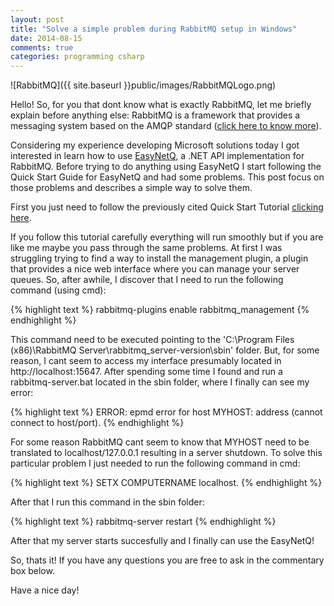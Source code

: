 ```yaml
---
layout: post
title: "Solve a simple problem during RabbitMQ setup in Windows"
date: 2014-08-15
comments: true
categories: programming csharp
---
```


![RabbitMQ]({{ site.baseurl }}public/images/RabbitMQLogo.png)

Hello! 
So, for you that dont know what is exactly RabbitMQ, let me briefly explain before anything else: RabbitMQ is a framework that provides a messaging system based on the AMQP standard ([click here to know more](http://en.wikipedia.org/wiki/Advanced_Message_Queuing_Protocol)).

Considering my experience developing Microsoft solutions today I got interested in learn how to use [EasyNetQ](https://github.com/mikehadlow/EasyNetQ), a .NET API implementation for RabbitMQ. Before trying to do anything using EasyNetQ I start following the Quick Start Guide for EasyNetQ and had some problems. This post focus on those problems and describes a simple way to solve them.

First you just need to follow the previously cited Quick Start Tutorial [clicking here](https://github.com/mikehadlow/EasyNetQ/wiki/Quick-Start).

If you follow this tutorial carefully everything will run smoothly but if you are like me maybe you pass through the same problems. 
At first I was struggling trying to find a way to install the management plugin, a plugin that provides a nice web interface where you can manage your server queues. So, after awhile, I discover that I need to run the following command (using cmd): 

{% highlight text %}
rabbitmq-plugins enable rabbitmq_management
{% endhighlight %}

This command need to be executed pointing to the 'C:\Program Files (x86)\RabbitMQ Server\rabbitmq_server-version\sbin' folder. But, for some reason, I cant seem to access my interface presumably located in http://localhost:15647. After spending some time I found and run a rabbitmq-server.bat located in the sbin folder, where I finally can see my error: 

{% highlight text %}
ERROR: epmd error for host MYHOST: address (cannot connect to host/port). 
{% endhighlight %}

For some reason RabbitMQ cant seem to know that MYHOST need to be translated to localhost/127.0.0.1 resulting in a server shutdown. To solve this particular problem I just needed to run the following command in cmd: 

{% highlight text %}
SETX COMPUTERNAME localhost. 
{% endhighlight %}

After that I run this command in the sbin folder:

{% highlight text %}
rabbitmq-server restart 
{% endhighlight %}

After that my server starts succesfully and I finally can use the EasyNetQ!

So, thats it! If you have any questions you are free to ask in the commentary box below.

Have a nice day!